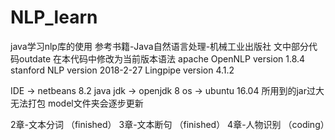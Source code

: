 # NLP_learn
java学习nlp库的使用
参考书籍-Java自然语言处理-机械工业出版社
文中部分代码outdate 在本代码中修改为当前版本语法
apache OpenNLP version 1.8.4
stanford NLP version 2018-2-27
Lingpipe version 4.1.2

IDE -> netbeans 8.2
java jdk -> openjdk 8
os -> ubuntu 16.04
所用到的jar过大无法打包
model文件夹会逐步更新


2章-文本分词 （finished）
3章-文本断句 （finished）
4章-人物识别 （coding）
